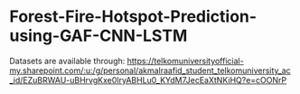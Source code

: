 # Forest-Fire-Hotspot-Prediction-using-GAF-CNN-LSTM

Datasets are available through: 
https://telkomuniversityofficial-my.sharepoint.com/:u:/g/personal/akmalraafid_student_telkomuniversity_ac_id/EZuBRWAU-uBHrvgKxe0IryABHLu0_KYdM7JecEaXtNKiHQ?e=cOONrP
